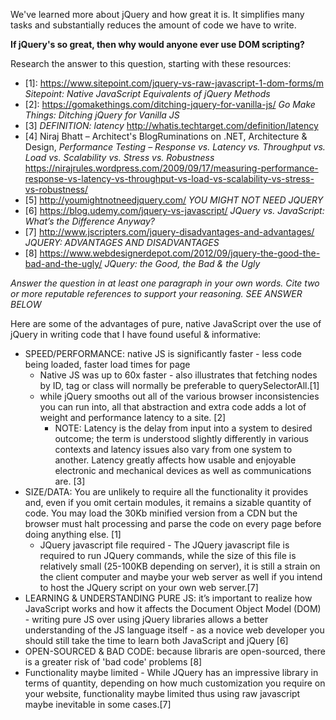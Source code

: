 We've learned more about jQuery and how great it is. It simplifies many tasks and substantially reduces the amount of code we have to write.

**If jQuery's so great, then why would anyone ever use DOM scripting?**

Research the answer to this question, starting with these resources: 
 - [1]: https://www.sitepoint.com/jquery-vs-raw-javascript-1-dom-forms/m _Sitepoint: Native JavaScript Equivalents of jQuery Methods_
- [2]: https://gomakethings.com/ditching-jquery-for-vanilla-js/ _Go Make Things: Ditching jQuery for Vanilla JS_
- [3] _DEFINITION: latency_ http://whatis.techtarget.com/definition/latency
- [4] Niraj Bhatt – Architect's BlogRuminations on .NET, Architecture & Design, _Performance Testing – Response vs. Latency vs. Throughput vs. Load vs. Scalability vs. Stress vs. Robustness_ https://nirajrules.wordpress.com/2009/09/17/measuring-performance-response-vs-latency-vs-throughput-vs-load-vs-scalability-vs-stress-vs-robustness/
- [5] http://youmightnotneedjquery.com/ _YOU MIGHT NOT NEED JQUERY_
- [6] https://blog.udemy.com/jquery-vs-javascript/ 
_JQuery vs. JavaScript: What’s the Difference Anyway?_
- [7] http://www.jscripters.com/jquery-disadvantages-and-advantages/ _JQUERY: ADVANTAGES AND DISADVANTAGES_
- [8] https://www.webdesignerdepot.com/2012/09/jquery-the-good-the-bad-and-the-ugly/ _JQuery: the Good, the Bad & the Ugly_

_Answer the question in at least one paragraph in your own words. Cite two or more reputable references to support your reasoning. SEE ANSWER BELOW_


Here are some of the advantages of pure, native JavaScript over the use of jQuery in writing code that I have found useful & informative:

 - SPEED/PERFORMANCE: native JS is significantly faster - less code being loaded, faster load times for page 
     - Native JS was up to 60x faster  - also illustrates that fetching nodes by ID, tag or class will normally be preferable to querySelectorAll.[1]
     - while jQuery smooths out all of the various browser inconsistencies you can run into, all that abstraction and extra code adds a lot of weight and performance latency to a site. [2]
        - NOTE: Latency is the delay from input into a system to desired outcome; the term is understood slightly differently in various contexts and latency issues also vary from one system to another. Latency greatly affects how usable and enjoyable electronic and mechanical devices as well as communications are. [3]
 - SIZE/DATA: You are unlikely to require all the functionality it provides and, even if you omit certain modules, it remains a sizable quantity of code. You may load the 30Kb minified version from a CDN but the browser must halt processing and parse the code on every page before doing anything else. [1]
    -  JQuery javascript file required - The JQuery javascript file is required to run JQuery commands, while the size of this file is relatively small (25-100KB depending on server), it is still a strain on the client computer and maybe your web server as well if you intend to host the JQuery script on your own web server.[7]
 - LEARNING & UNDERSTANDING PURE JS:  it’s important to realize how JavaScript works and how it affects the Document Object Model (DOM) -  writing pure JS over using jQuery libraries allows a better understanding of the JS language itself - as a novice web developer you should still take the time to learn both JavaScript and jQuery [6]
 - OPEN-SOURCED & BAD CODE: because libraris are open-sourced, there is a greater risk of 'bad code' problems [8]
 - Functionality maybe limited - While JQuery has an impressive library in terms of quantity, depending on how much customization you require on your website, functionality maybe limited thus using raw javascript maybe inevitable in some cases.[7]




